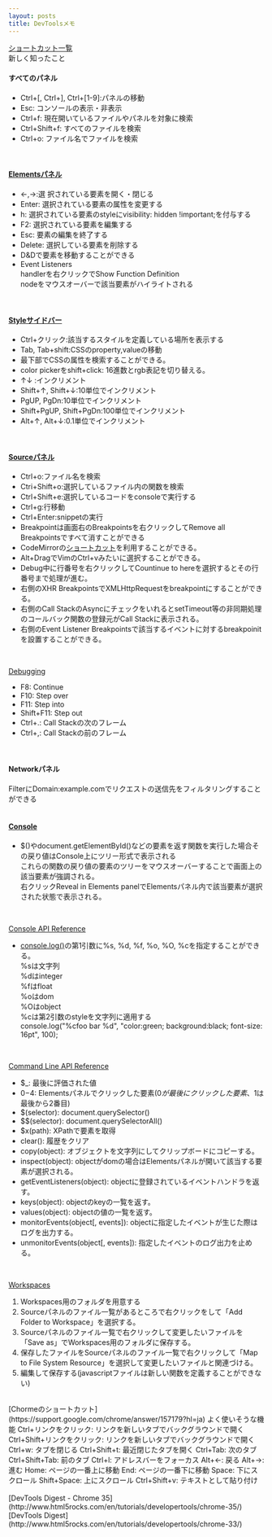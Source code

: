 ```yaml
---
layout: posts
title: DevToolsメモ 
---
```


[ショートカット一覧](https://developers.google.com/chrome-developer-tools/docs/shortcuts)   
新しく知ったこと       
#### すべてのパネル

* Ctrl+[, Ctrl+], Ctrl+[1-9]:パネルの移動    
* Esc: コンソールの表示・非表示     
* Ctrl+f: 現在開いているファイルやパネルを対象に検索  
* Ctrl+Shift+f: すべてのファイルを検索   
* Ctrl+o: ファイル名でファイルを検索   
<br/>
      
#### [Elementsパネル](https://developer.chrome.com/devtools/docs/shortcuts#elements-panel)   

* ←,→:選 択されている要素を開く・閉じる    
* Enter: 選択されている要素の属性を変更する   
* h: 選択されている要素のstyleにvisibility: hidden !important;を付与する    
* F2: 選択されている要素を編集する    
* Esc: 要素の編集を終了する     
* Delete: 選択している要素を削除する
* D&Dで要素を移動することができる
* Event Listeners  
handlerを右クリックでShow Function Definition   
nodeをマウスオーバーで該当要素がハイライトされる
<br/>
      
#### [Styleサイドバー](https://developer.chrome.com/devtools/docs/shortcuts#styles-sidebar) 

* Ctrl+クリック:該当するスタイルを定義している場所を表示する   
* Tab, Tab+shift:CSSのproperty,valueの移動    
* 最下部でCSSの属性を検索することができる。   
* color pickerをshift+click: 16進数とrgb表記を切り替える。 
* ↑↓ :インクリメント    
* Shift+↑, Shift+↓:10単位でインクリメント
* PgUP, PgDn:10単位でインクリメント 
* Shift+PgUP, Shift+PgDn:100単位でインクリメント 
* Alt+↑, Alt+↓:0.1単位でインクリメント
<br/>
      
#### [Sourceパネル](https://developer.chrome.com/devtools/docs/shortcuts#sources-panel) 

* Ctrl+o:ファイル名を検索  
* Ctri+Shift+o:選択しているファイル内の関数を検索    
* Ctrl+Shift+e:選択しているコードをconsoleで実行する    
* Ctrl+g:行移動   
* Ctrl+Enter:snippetの実行   
* Breakpointは画面右のBreakpointsを右クリックしてRemove all Breakpointsですべて消すことができる   
* CodeMirrorの[ショートカット](http://codemirror.net/demo/sublime.html)を利用することができる。    
* Alt+DragでVimのCtrl+vみたいに選択することができる。    
* Debug中に行番号を右クリックしてCountinue to hereを選択するとその行番号まで処理が進む。  
* 右側のXHR BreakpointsでXMLHttpRequestをbreakpointにすることができる。
* 右側のCall StackのAsyncにチェックをいれるとsetTimeout等の非同期処理のコールバック関数の登録元がCall Stackに表示される。    
* 右側のEvent Listener Breakpointsで該当するイベントに対するbreakpoinitを設置することができる。   
<br/>
   
[Debugging](https://developers.google.com/chrome-developer-tools/docs/javascript-debugging#sources-panel) 

* F8: Continue
* F10: Step over
* F11: Step into
* Shift+F11: Step out
* Ctrl+.: Call Stackの次のフレーム  
* Ctrl+,: Call Stackの前のフレーム  
<br/>
      
#### Networkパネル   
FilterにDomain:example.comでリクエストの送信先をフィルタリングすることができる   
<br/>
      
#### [Console](https://developer.chrome.com/devtools/docs/shortcuts#console)   

* $()やdocument.getElementById()などの要素を返す関数を実行した場合その戻り値はConsole上にツリー形式で表示される  
これらの関数の戻り値の要素のツリーをマウスオーバーすることで画面上の該当要素が強調される。   
右クリックReveal in Elements panelでElementsパネル内で該当要素が選択された状態で表示される。  
<br/>
   
[Console API Reference](https://developers.google.com/chrome-developer-tools/docs/console-api)   

* [console.log()](https://developers.google.com/chrome-developer-tools/docs/console-api#consolelogobject_object)の第1引数に%s, %d, %f, %o, %O, %cを指定することができる。   
%sは文字列   
%dはinteger     
%fはfloat     
%oはdom   
%Oはobject   
%cは第2引数のstyleを文字列に適用する   
console.log("%cfoo bar %d", "color:green; background:black; font-size: 16pt", 100);       
<br/>

[Command Line API Reference](https://developers.google.com/chrome-developer-tools/docs/commandline-api)   

* $_: 最後に評価された値  
* $0-$4: Elementsパネルでクリックした要素($0が最後にクリックした要素、$1は最後から2番目)  
* $(selector): document.querySelector()  
* $$(selector): document.querySelectorAll()  
* $x(path): XPathで要素を取得  
* clear(): 履歴をクリア  
* copy(object): オブジェクトを文字列にしてクリップボードにコピーする。  
* inspect(object): objectがdomの場合はElementsパネルが開いて該当する要素が選択される。  
* getEventListeners(object): objectに登録されているイベントハンドラを返す。 
* keys(object): objectのkeyの一覧を返す。  
* values(object): objectの値の一覧を返す。   
* monitorEvents(object[, events]): objectに指定したイベントが生じた際はログを出力する。  
* unmonitorEvents(object[, events]): 指定したイベントのログ出力を止める。   
<br/>

[Workspaces](https://developer.chrome.com/devtools/docs/workspaces)   

1. Workspaces用のフォルダを用意する   
2. Sourceパネルのファイル一覧があるところで右クリックをして「Add Folder to Workspace」を選択する。
3. Sourceパネルのファイル一覧で右クリックして変更したいファイルを「Save as」でWorkspaces用のフォルダに保存する。
4. 保存したファイルをSourceパネルのファイル一覧で右クリックして「Map to File System Resource」を選択して変更したいファイルと関連づける。
5. 編集して保存する(javascriptファイルは新しい関数を定義することができない)

<br/>
[Chormeのショートカット](https://support.google.com/chrome/answer/157179?hl=ja)        
よく使いそうな機能       
Ctrl+リンクをクリック: リンクを新しいタブでバックグラウンドで開く       
Ctrl+Shift+リンクをクリック: リンクを新しいタブでバックグラウンドで開く      
Ctrl+w: タブを閉じる    
Ctrl+Shift+t: 最近閉じたタブを開く     
Ctrl+Tab: 次のタブ     
Ctrl+Shift+Tab: 前のタブ  
Ctrl+l: アドレスバーをフォーカス    
Alt+←:  戻る    
Alt+→:  進む    
Home: ページの一番上に移動       
End: ページの一番下に移動      
Space: 下にスクロール     
Shift+Space: 上にスクロール    
Ctrl+Shift+v: テキストとして貼り付け                  
<br/>
<br/>
[DevTools Digest - Chrome 35](http://www.html5rocks.com/en/tutorials/developertools/chrome-35/)   
[DevTools Digest](http://www.html5rocks.com/en/tutorials/developertools/chrome-33/)  






